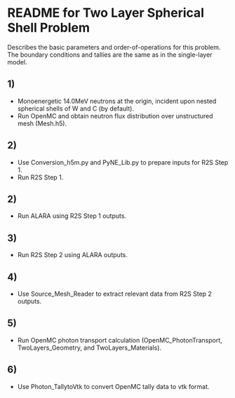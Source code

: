 # README for Two Layer Spherical Shell Problem
Describes the basic parameters and order-of-operations for this problem. The boundary conditions and tallies are the same as in the single-layer model.
## 1)
- Monoenergetic 14.0MeV neutrons at the origin, incident upon nested spherical shells of W and C (by default).
- Run OpenMC and obtain neutron flux distribution over unstructured mesh (Mesh.h5).
## 2)
- Use Conversion_h5m.py and PyNE_Lib.py to prepare inputs for R2S Step 1.
- Run R2S Step 1.
## 2)
- Run ALARA using R2S Step 1 outputs.
## 3)
- Run R2S Step 2 using ALARA outputs.
## 4)
- Use Source_Mesh_Reader to extract relevant data from R2S Step 2 outputs.
## 5)
- Run OpenMC photon transport calculation (OpenMC_PhotonTransport, TwoLayers_Geometry, and TwoLayers_Materials).
## 6)
- Use Photon_TallytoVtk to convert OpenMC tally data to vtk format.
